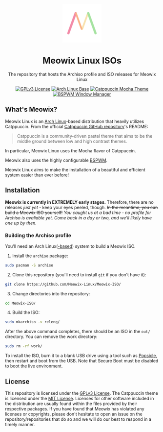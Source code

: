<p align="center">
<img src="https://github.com/Meowix-Linux/Meowix-ISO/blob/main/assets/meowix.svg?raw=true" width=25% height=25%>
</p>

<h1 align="center">Meowix Linux ISOs</h1>

<p align="center">The repository that hosts the Archiso profile and ISO releases for Meowix Linux</p>

<p align="center">
<a href="https://www.gnu.org/licenses/gpl-3.0.en.html"><img alt="GPLv3 License" src="https://img.shields.io/badge/License-GPLv3-red.svg"></a>
<a href="https://archlinux.org/"><img alt="Arch Linux Base" src="https://img.shields.io/badge/Base-Arch%20Linux-blue.svg"></a>
<a href="https://github.com/catppuccin/catppuccin/"><img alt="Catppuccin Mocha Theme" src="https://img.shields.io/badge/Theme-Catppuccin%20Mocha-pink.svg"></a>
<a href="https://github.com/baskerville/bspwm"><img alt="BSPWM Window Manager" src="https://img.shields.io/badge/Window%20Manager-BSPWM-green.svg"></a>
</p>

## What's Meowix?
Meowix Linux is an [Arch Linux](https://archlinux.org/)-based distribution that heavily utilizes Catppuccin. From the official [Catppuccin GitHub repository](https://github.com/catppuccin/catppuccin)'s README:

> Catppuccin is a community-driven pastel theme that aims to be the middle ground between low and high contrast themes.

In particular, Meowix Linux uses the Mocha flavor of Catppuccin.

Meowix also uses the highly configurable [BSPWM](https://github.com/baskerville/bspwm).

Meowix Linux aims to make the installation of a beautiful and efficient system easier than ever before!

## Installation

**Meowix is currently in EXTREMELY early stages.** Therefore, there are no releases *just yet* - keep your eyes peeled, though. ~~In the meantime, you can build a Meowix ISO yourself!~~ *You caught us at a bad time - no profile for Archiso is avaliable yet. Come back in a day or two, and we'll likely have one up by then.*

### Building the Archiso profile

You'll need an Arch Linux([-based](https://wiki.archlinux.org/title/Arch-based_distributions)) system to build a Meowix ISO.

1. Install the `archiso` package:
```bash
sudo pacman -S archiso
```

2. Clone this repository (you'll need to install `git` if you don't have it):
```bash
git clone https://github.com/Meowix-Linux/Meowix-ISO/
```

3. Change directories into the repository:
```bash
cd Meowix-ISO/
```

4. Build the ISO:
```bash
sudo mkarchiso -v releng/
```

After the above command completes, there should be an ISO in the `out/` directory. You can remove the work directory:
```bash
sudo rm -rf work/
```
To install the ISO, burn it to a blank USB drive using a tool such as [Popsicle](https://github.com/pop-os/popsicle), then restart and boot from the USB. Note that Secure Boot must be disabled to boot the live environment.

## License

This repository is licensed under the [GPLv3 License](https://www.gnu.org/licenses/gpl-3.0.en.html). The Catppuccin theme is licensed under the [MIT License](https://opensource.org/license/mit/). Licenses for other software included in the distribution are usually found within the files provided by their respective packages. If you have found that Meowix has violated any licenses or copyrights, please don't hesitate to open an issue on the repository/repositories that do so and we will do our best to respond in a timely manner.
